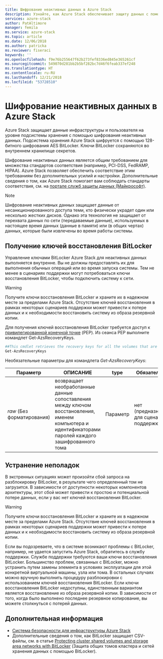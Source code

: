 ```yaml
---
title: Шифрование неактивных данных в Azure Stack
description: Узнайте, как Azure Stack обеспечивает защиту данных с помощью шифрования неактивных данных
services: azure-stack
author: PatAltimore
manager: femila
ms.service: azure-stack
ms.topic: article
ms.date: 12/06/2018
ms.author: patricka
ms.reviewer: fiseraci
keywords: ''
ms.openlocfilehash: f9e76b255647f62b273fef8336ed845e365261cf
ms.sourcegitcommit: 549070d281bb2b5bf282bc7d46f6feab337ef248
ms.translationtype: HT
ms.contentlocale: ru-RU
ms.lasthandoff: 12/21/2018
ms.locfileid: "53728510"
---
```

# <a name="data-at-rest-encryption-in-azure-stack"></a>Шифрование неактивных данных в Azure Stack

Azure Stack защищает данные инфраструктуры и пользователя на уровне подсистемы хранения с помощью шифрования неактивных данных. Подсистема хранения Azure Stack шифруется с помощью 128-битного шифрования AES BitLocker. Ключи BitLocker сохраняются во внутреннем хранилище секретов.

Шифрование неактивных данных является общим требованием для множества стандартов соответствия (например, PCI-DSS, FedRAMP, HIPAA). Azure Stack позволяет обеспечить соответствие этим требованиям без дополнительных усилий и настройки. Дополнительные сведения о том, как Azure Stack помогает вам соблюдать стандарты соответствия, см. на [портале служб защиты данных (Майкрософт)](https://aka.ms/AzureStackCompliance).

> [!NOTE]
> Шифрование неактивных данных защищает данные от несанкционированного доступа теми, кто физически украдет один или несколько жестких дисков. Однако эта технология не защищает от перехвата данных по сети (передаваемые данные), используемых в настоящее время данных (данные в памяти) или (в общих чертах) данных, которые были извлечены во время работы системы.

## <a name="retrieving-bitlocker-recovery-keys"></a>Получение ключей восстановления BitLocker

Управление ключами BitLocker Azure Stack для неактивных данных выполняется внутренне. Вы не должны предоставлять их для выполнения обычных операций или во время запуска системы. Тем не менее в сценариях поддержки могут потребоваться ключи восстановления BitLocker, чтобы подключить систему к сети.  

> [!WARNING]
> Получите ключи восстановления BitLocker и храните их в надежном месте за пределами Azure Stack. Отсутствие ключей восстановления в рамках некоторых сценариев поддержки может привести к потере данных и к необходимости восстановить систему из образа резервной копии.

Для получения ключей восстановления BitLocker требуется доступ к [привилегированной конечной точке](azure-stack-privileged-endpoint.md) (PEP). Из сеанса PEP выполните командлет Get-AzsRecoveryKeys.

```powershell
##This cmdlet retrieves the recovery keys for all the volumes that are encrypted with BitLocker.
Get-AzsRecoveryKeys
```

Необязательные параметры для командлета *Get-AzsRecoveryKeys*:

| Параметр | ОПИСАНИЕ | type | Обязательно |
|---------|---------|---------|---------|
|*raw* (Без форматирования) | возвращает необработанные данные сопоставления между ключом восстановления, именем компьютера и идентификаторами паролей каждого зашифрованного тома  | Параметр | нет (предназначен для сценариев поддержки)|


## <a name="troubleshoot-issues"></a>Устранение неполадок

В экстренных ситуациях может произойти сбой запроса на разблокировку BitLocker, в результате чего определенный том не загрузится. В зависимости от доступности некоторых компонентов архитектуры, этот сбой может привести к простою и потенциальной потере данных, если у вас нет ключей восстановления BitLocker.

> [!WARNING]
> Получите ключи восстановления BitLocker и храните их в надежном месте за пределами Azure Stack. Отсутствие ключей восстановления в рамках некоторых сценариев поддержки может привести к потере данных и к необходимости восстановить систему из образа резервной копии.

Если вы подозреваете, что в системе возникают проблемы с BitLocker, например, не удается запустить Azure Stack, обратитесь в службу поддержки. Службе поддержки требуются ваши ключи восстановления BitLocker. Большинство проблем, связанных с BitLocker, можно устранить путем замены элемента в условиях эксплуатации для этой конкретной виртуальной машины, узла или тома. В остальных случаях можно вручную выполнить процедуру разблокировки с использованием ключей восстановления BitLocker. Если ключи восстановления BitLocker недоступны, единственным вариантом является восстановление из образа резервной копии. В зависимости от того, когда было выполнено последнее резервное копирование, вы можете столкнуться с потерей данных.

## <a name="next-steps"></a>Дополнительная информация

- [Система безопасности для инфраструктуры Azure Stack](azure-stack-security-foundations.md)
- Дополнительные сведения о том, как BitLocker защищает CSV-файлы, см. в статье [Protecting cluster shared volumes and storage area networks with BitLocker](https://docs.microsoft.com/windows/security/information-protection/bitlocker/protecting-cluster-shared-volumes-and-storage-area-networks-with-bitlocker) (Защита общих томов кластера и сетей хранения данных с помощью BitLocker).